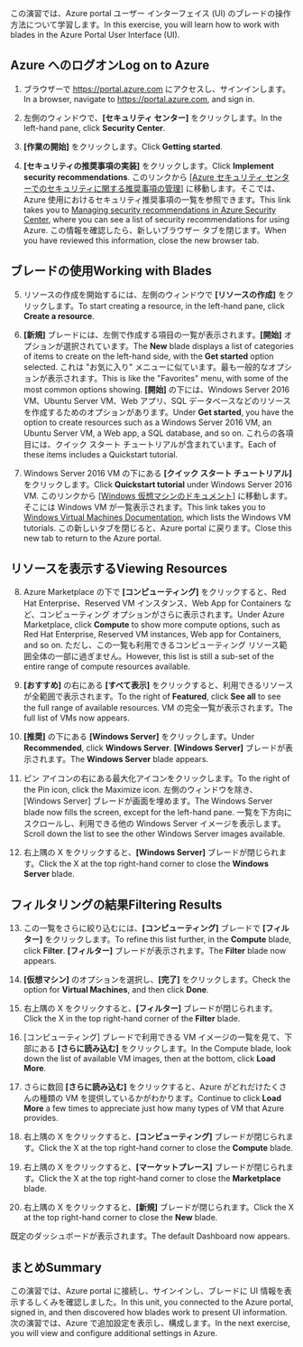 <span data-ttu-id="c4fba-101">この演習では、Azure portal ユーザー インターフェイス (UI) のブレードの操作方法について学習します。</span><span class="sxs-lookup"><span data-stu-id="c4fba-101">In this exercise, you will learn how to work with blades in the Azure Portal User Interface (UI).</span></span>

## <a name="log-on-to-azure"></a><span data-ttu-id="c4fba-102">Azure へのログオン</span><span class="sxs-lookup"><span data-stu-id="c4fba-102">Log on to Azure</span></span>

1. <span data-ttu-id="c4fba-103">ブラウザーで https://portal.azure.com にアクセスし、サインインします。</span><span class="sxs-lookup"><span data-stu-id="c4fba-103">In a browser, navigate to https://portal.azure.com, and sign in.</span></span>

2. <span data-ttu-id="c4fba-104">左側のウィンドウで、**[セキュリティ センター]** をクリックします。</span><span class="sxs-lookup"><span data-stu-id="c4fba-104">In the left-hand pane, click **Security Center**.</span></span>

3. <span data-ttu-id="c4fba-105">**[作業の開始]** をクリックします。</span><span class="sxs-lookup"><span data-stu-id="c4fba-105">Click **Getting started**.</span></span>

4. <span data-ttu-id="c4fba-106">**[セキュリティの推奨事項の実装]** をクリックします。</span><span class="sxs-lookup"><span data-stu-id="c4fba-106">Click **Implement security recommendations**.</span></span> <span data-ttu-id="c4fba-107">このリンクから [[Azure セキュリティ センターでのセキュリティに関する推奨事項の管理]](https://docs.microsoft.com/azure/security-center/security-center-recommendations) に移動します。そこでは、Azure 使用におけるセキュリティ推奨事項の一覧を参照できます。</span><span class="sxs-lookup"><span data-stu-id="c4fba-107">This link takes you to [Managing security recommendations in Azure Security Center](https://docs.microsoft.com/azure/security-center/security-center-recommendations), where you can see a list of security recommendations for using Azure.</span></span> <span data-ttu-id="c4fba-108">この情報を確認したら、新しいブラウザー タブを閉じます。</span><span class="sxs-lookup"><span data-stu-id="c4fba-108">When you have reviewed this information, close the new browser tab.</span></span>

## <a name="working-with-blades"></a><span data-ttu-id="c4fba-109">ブレードの使用</span><span class="sxs-lookup"><span data-stu-id="c4fba-109">Working with Blades</span></span>

5. <span data-ttu-id="c4fba-110">リソースの作成を開始するには、左側のウィンドウで **[リソースの作成]** をクリックします。</span><span class="sxs-lookup"><span data-stu-id="c4fba-110">To start creating a resource, in the left-hand pane, click **Create a resource**.</span></span>

6. <span data-ttu-id="c4fba-111">**[新規]** ブレードには、左側で作成する項目の一覧が表示されます。**[開始]** オプションが選択されています。</span><span class="sxs-lookup"><span data-stu-id="c4fba-111">The **New** blade displays a list of categories of items to create on the left-hand side, with the **Get started** option selected.</span></span> <span data-ttu-id="c4fba-112">これは "お気に入り" メニューに似ています。最も一般的なオプションが表示されます。</span><span class="sxs-lookup"><span data-stu-id="c4fba-112">This is like the "Favorites" menu, with some of the most common options showing.</span></span> <span data-ttu-id="c4fba-113">**[開始]** の下には、Windows Server 2016 VM、Ubuntu Server VM、Web アプリ、SQL データベースなどのリソースを作成するためのオプションがあります。</span><span class="sxs-lookup"><span data-stu-id="c4fba-113">Under **Get started**, you have the option to create resources such as a Windows Server 2016 VM, an Ubuntu Server VM, a Web app, a SQL database, and so on.</span></span> <span data-ttu-id="c4fba-114">これらの各項目には、クイック スタート チュートリアルが含まれています。</span><span class="sxs-lookup"><span data-stu-id="c4fba-114">Each of these items includes a Quickstart tutorial.</span></span>

7. <span data-ttu-id="c4fba-115">Windows Server 2016 VM の下にある **[クイック スタート チュートリアル]** をクリックします。</span><span class="sxs-lookup"><span data-stu-id="c4fba-115">Click **Quickstart tutorial** under Windows Server 2016 VM.</span></span> <span data-ttu-id="c4fba-116">このリンクから [[Windows 仮想マシンのドキュメント]](https://docs.microsoft.com/azure/virtual-machines/windows/) に移動します。そこには Windows VM が一覧表示されます。</span><span class="sxs-lookup"><span data-stu-id="c4fba-116">This link takes you to [Windows Virtual Machines Documentation](https://docs.microsoft.com/azure/virtual-machines/windows/), which lists the Windows VM tutorials.</span></span> <span data-ttu-id="c4fba-117">この新しいタブを閉じると、Azure portal に戻ります。</span><span class="sxs-lookup"><span data-stu-id="c4fba-117">Close this new tab to return to the Azure portal.</span></span>

## <a name="viewing-resources"></a><span data-ttu-id="c4fba-118">リソースを表示する</span><span class="sxs-lookup"><span data-stu-id="c4fba-118">Viewing Resources</span></span>

8. <span data-ttu-id="c4fba-119">Azure Marketplace の下で **[コンピューティング]** をクリックすると、Red Hat Enterprise、Reserved VM インスタンス、Web App for Containers など、コンピューティング オプションがさらに表示されます。</span><span class="sxs-lookup"><span data-stu-id="c4fba-119">Under Azure Marketplace, click **Compute** to show more compute options, such as Red Hat Enterprise, Reserved VM instances, Web app for Containers, and so on.</span></span> <span data-ttu-id="c4fba-120">ただし、この一覧も利用できるコンピューティング リソース範囲全体の一部に過ぎません。</span><span class="sxs-lookup"><span data-stu-id="c4fba-120">However, this list is still a sub-set of the entire range of compute resources available.</span></span>

9. <span data-ttu-id="c4fba-121">**[おすすめ]** の右にある **[すべて表示]** をクリックすると、利用できるリソースが全範囲で表示されます。</span><span class="sxs-lookup"><span data-stu-id="c4fba-121">To the right of **Featured**, click **See all** to see the full range of available resources.</span></span> <span data-ttu-id="c4fba-122">VM の完全一覧が表示されます。</span><span class="sxs-lookup"><span data-stu-id="c4fba-122">The full list of VMs now appears.</span></span>

10. <span data-ttu-id="c4fba-123">**[推奨]** の下にある **[Windows Server]** をクリックします。</span><span class="sxs-lookup"><span data-stu-id="c4fba-123">Under **Recommended**, click **Windows Server**.</span></span> <span data-ttu-id="c4fba-124">**[Windows Server]** ブレードが表示されます。</span><span class="sxs-lookup"><span data-stu-id="c4fba-124">The **Windows Server** blade appears.</span></span>

11. <span data-ttu-id="c4fba-125">ピン アイコンの右にある最大化アイコンをクリックします。</span><span class="sxs-lookup"><span data-stu-id="c4fba-125">To the right of the Pin icon, click the Maximize icon.</span></span> <span data-ttu-id="c4fba-126">左側のウィンドウを除き、[Windows Server] ブレードが画面を埋めます。</span><span class="sxs-lookup"><span data-stu-id="c4fba-126">The Windows Server blade now fills the screen, except for the left-hand pane.</span></span> <span data-ttu-id="c4fba-127">一覧を下方向にスクロールし、利用できる他の Windows Server イメージを表示します。</span><span class="sxs-lookup"><span data-stu-id="c4fba-127">Scroll down the list to see the other Windows Server images available.</span></span>

12. <span data-ttu-id="c4fba-128">右上隅の X をクリックすると、**[Windows Server]** ブレードが閉じられます。</span><span class="sxs-lookup"><span data-stu-id="c4fba-128">Click the X at the top right-hand corner to close the **Windows Server** blade.</span></span>

## <a name="filtering-results"></a><span data-ttu-id="c4fba-129">フィルタリングの結果</span><span class="sxs-lookup"><span data-stu-id="c4fba-129">Filtering Results</span></span>

13. <span data-ttu-id="c4fba-130">この一覧をさらに絞り込むには、**[コンピューティング]** ブレードで **[フィルター]** をクリックします。</span><span class="sxs-lookup"><span data-stu-id="c4fba-130">To refine this list further, in the **Compute** blade, click **Filter**.</span></span> <span data-ttu-id="c4fba-131">**[フィルター]** ブレードが表示されます。</span><span class="sxs-lookup"><span data-stu-id="c4fba-131">The **Filter** blade now appears.</span></span>

14. <span data-ttu-id="c4fba-132">**[仮想マシン]** のオプションを選択し、**[完了]** をクリックします。</span><span class="sxs-lookup"><span data-stu-id="c4fba-132">Check the option for **Virtual Machines**, and then click **Done**.</span></span>

15. <span data-ttu-id="c4fba-133">右上隅の X をクリックすると、**[フィルター]** ブレードが閉じられます。</span><span class="sxs-lookup"><span data-stu-id="c4fba-133">Click the X in the top right-hand corner of the **Filter** blade.</span></span>

16. <span data-ttu-id="c4fba-134">[コンピューティング] ブレードで利用できる VM イメージの一覧を見て、下部にある **[さらに読み込む]** をクリックします。</span><span class="sxs-lookup"><span data-stu-id="c4fba-134">In the Compute blade, look down the list of available VM images, then at the bottom, click **Load More**.</span></span>

17. <span data-ttu-id="c4fba-135">さらに数回 **[さらに読み込む]** をクリックすると、Azure がどれだけたくさんの種類の VM を提供しているかがわかります。</span><span class="sxs-lookup"><span data-stu-id="c4fba-135">Continue to click **Load More** a few times to appreciate just how many types of VM that Azure provides.</span></span>

18. <span data-ttu-id="c4fba-136">右上隅の X をクリックすると、**[コンピューティング]** ブレードが閉じられます。</span><span class="sxs-lookup"><span data-stu-id="c4fba-136">Click the X at the top right-hand corner to close the **Compute** blade.</span></span>

19. <span data-ttu-id="c4fba-137">右上隅の X をクリックすると、**[マーケットプレース]** ブレードが閉じられます。</span><span class="sxs-lookup"><span data-stu-id="c4fba-137">Click the X at the top right-hand corner to close the **Marketplace** blade.</span></span>

20. <span data-ttu-id="c4fba-138">右上隅の X をクリックすると、**[新規]** ブレードが閉じられます。</span><span class="sxs-lookup"><span data-stu-id="c4fba-138">Click the X at the top right-hand corner to close the **New** blade.</span></span>

<span data-ttu-id="c4fba-139">既定のダッシュボードが表示されます。</span><span class="sxs-lookup"><span data-stu-id="c4fba-139">The default Dashboard now appears.</span></span>

## <a name="summary"></a><span data-ttu-id="c4fba-140">まとめ</span><span class="sxs-lookup"><span data-stu-id="c4fba-140">Summary</span></span>

<span data-ttu-id="c4fba-141">この演習では、Azure portal に接続し、サインインし、ブレードに UI 情報を表示するしくみを確認しました。</span><span class="sxs-lookup"><span data-stu-id="c4fba-141">In this unit, you connected to the Azure portal, signed in, and then discovered how blades work to present UI information.</span></span> <span data-ttu-id="c4fba-142">次の演習では、Azure で追加設定を表示し、構成します。</span><span class="sxs-lookup"><span data-stu-id="c4fba-142">In the next exercise, you will view and configure additional settings in Azure.</span></span>